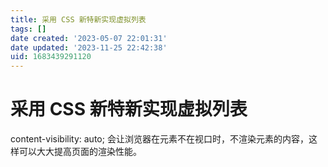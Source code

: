 ```yaml
---
title: 采用 CSS 新特新实现虚拟列表
tags: []
date created: '2023-05-07 22:01:31'
date updated: '2023-11-25 22:42:38'
uid: 1683439291120
---
```


# 采用 CSS 新特新实现虚拟列表

content-visibility: auto; 会让浏览器在元素不在视口时，不渲染元素的内容，这样可以大大提高页面的渲染性能。
